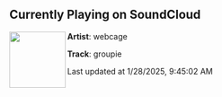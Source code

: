 ## Currently Playing on SoundCloud

[<img align="left" width="100" src="https://i1.sndcdn.com/artworks-470z7bWGuF0Zgyr3-UpdqiA-t500x500.jpg">](https://soundcloud.com/webcage/groupie)

**Artist**: webcage 

**Track**: groupie

Last updated at 1/28/2025, 9:45:02 AM
